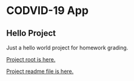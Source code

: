 # CODVID-19 App

## Hello Project
Just a hello world project for homework grading.

[Project root is here.](HelloProject)

[Project readme file is here.](HelloProject/Readme.md)

